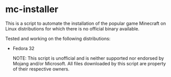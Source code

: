 # mc-installer

This is a script to automate the installation of the popular game Minecraft on Linux distributions for which there is no official binary available.

Tested and working on the following distributions:
<ul>
<li>Fedora 32</li
</ul>

NOTE: This script is unofficial and is neither supported nor endorsed by Mojang and/or Microsoft. All files downloaded by this script are property of their respective owners.

